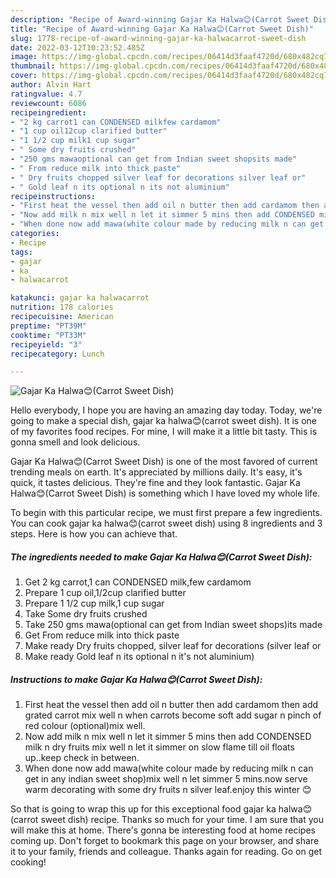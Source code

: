 ```yaml
---
description: "Recipe of Award-winning Gajar Ka Halwa😊(Carrot Sweet Dish)"
title: "Recipe of Award-winning Gajar Ka Halwa😊(Carrot Sweet Dish)"
slug: 1778-recipe-of-award-winning-gajar-ka-halwacarrot-sweet-dish
date: 2022-03-12T10:23:52.485Z
image: https://img-global.cpcdn.com/recipes/06414d3faaf4720d/680x482cq70/gajar-ka-halwacarrot-sweet-dish-recipe-main-photo.jpg
thumbnail: https://img-global.cpcdn.com/recipes/06414d3faaf4720d/680x482cq70/gajar-ka-halwacarrot-sweet-dish-recipe-main-photo.jpg
cover: https://img-global.cpcdn.com/recipes/06414d3faaf4720d/680x482cq70/gajar-ka-halwacarrot-sweet-dish-recipe-main-photo.jpg
author: Alvin Hart
ratingvalue: 4.7
reviewcount: 6086
recipeingredient:
- "2 kg carrot1 can CONDENSED milkfew cardamom"
- "1 cup oil12cup clarified butter"
- "1 1/2 cup milk1 cup sugar"
- " Some dry fruits crushed"
- "250 gms mawaoptional can get from Indian sweet shopsits made"
- " From reduce milk into thick paste"
- " Dry fruits chopped silver leaf for decorations silver leaf or"
- " Gold leaf n its optional n its not aluminium"
recipeinstructions:
- "First heat the vessel then add oil n butter then add cardamom then add grated carrot mix well n when carrots become soft add sugar n pinch of red colour (optional)mix well."
- "Now add milk n mix well n let it simmer 5 mins then add CONDENSED milk n dry fruits mix well n let it simmer on slow flame till oil floats up..keep check in between."
- "When done now add mawa(white colour made by reducing milk n can get in any indian sweet shop)mix well n let simmer 5 mins.now serve warm decorating with some dry fruits n silver leaf.enjoy this winter 😊"
categories:
- Recipe
tags:
- gajar
- ka
- halwacarrot

katakunci: gajar ka halwacarrot 
nutrition: 178 calories
recipecuisine: American
preptime: "PT39M"
cooktime: "PT33M"
recipeyield: "3"
recipecategory: Lunch

---
```



![Gajar Ka Halwa😊(Carrot Sweet Dish)](https://img-global.cpcdn.com/recipes/06414d3faaf4720d/680x482cq70/gajar-ka-halwacarrot-sweet-dish-recipe-main-photo.jpg)

Hello everybody, I hope you are having an amazing day today. Today, we're going to make a special dish, gajar ka halwa😊(carrot sweet dish). It is one of my favorites food recipes. For mine, I will make it a little bit tasty. This is gonna smell and look delicious.

Gajar Ka Halwa😊(Carrot Sweet Dish) is one of the most favored of current trending meals on earth. It's appreciated by millions daily. It's easy, it's quick, it tastes delicious. They're fine and they look fantastic. Gajar Ka Halwa😊(Carrot Sweet Dish) is something which I have loved my whole life.




To begin with this particular recipe, we must first prepare a few ingredients. You can cook gajar ka halwa😊(carrot sweet dish) using 8 ingredients and 3 steps. Here is how you can achieve that.

<!--inarticleads1-->

##### The ingredients needed to make Gajar Ka Halwa😊(Carrot Sweet Dish):

1. Get 2 kg carrot,1 can CONDENSED milk,few cardamom
1. Prepare 1 cup oil,1/2cup clarified butter
1. Prepare 1 1/2 cup milk,1 cup sugar
1. Take  Some dry fruits crushed
1. Take 250 gms mawa(optional can get from Indian sweet shops)its made
1. Get  From reduce milk into thick paste
1. Make ready  Dry fruits chopped, silver leaf for decorations (silver leaf or
1. Make ready  Gold leaf n its optional n it&#39;s not aluminium)




<!--inarticleads2-->

##### Instructions to make Gajar Ka Halwa😊(Carrot Sweet Dish):

1. First heat the vessel then add oil n butter then add cardamom then add grated carrot mix well n when carrots become soft add sugar n pinch of red colour (optional)mix well.
1. Now add milk n mix well n let it simmer 5 mins then add CONDENSED milk n dry fruits mix well n let it simmer on slow flame till oil floats up..keep check in between.
1. When done now add mawa(white colour made by reducing milk n can get in any indian sweet shop)mix well n let simmer 5 mins.now serve warm decorating with some dry fruits n silver leaf.enjoy this winter 😊




So that is going to wrap this up for this exceptional food gajar ka halwa😊(carrot sweet dish) recipe. Thanks so much for your time. I am sure that you will make this at home. There's gonna be interesting food at home recipes coming up. Don't forget to bookmark this page on your browser, and share it to your family, friends and colleague. Thanks again for reading. Go on get cooking!
